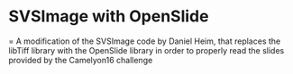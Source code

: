 # SVSImage with OpenSlide
=
A modification of the SVSImage code by Daniel Heim, that replaces the libTiff library with the OpenSlide library in order to properly read the slides provided by the Camelyon16 challenge 
